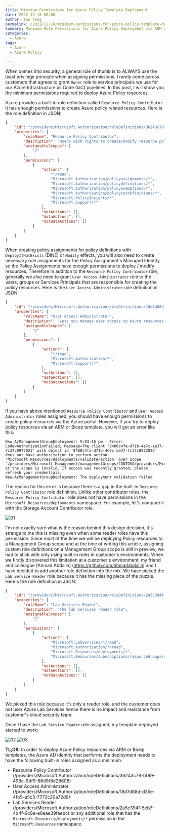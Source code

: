 ```yaml
---
title: Minimum Permissions for Azure Policy Template Deployment
date: 2022-12-18 00:00
author: Tao Yang
permalink: /2022/12/18/minimum-permissions-for-azure-policy-template-deployment/
summary: Minimum Role Permissions for Azure Policy Deployment via ARM or Bicep templates.
categories:
  - Azure
tags:
  - Azure
  - Azure Policy

---
```


When comes into security, a general rule of thumb is to ALWAYS use the least privilege principle when assigning permissions. I rarely come across customers that agrees to grant `Owner` role to service principals we use for our Azure Infrastructure as Code (IaC) pipelines. In this post, I will show you the minimum permissions required to deploy Azure Policy resources.

Azure provides a built-in role definition called `Resource Policy Contributor`. It has enough permissions to create Azure policy related resources. Here is the role definition in JSON:

```json
{
    "id": "/providers/Microsoft.Authorization/roleDefinitions/36243c78-bf99-498c-9df9-86d9f8d28608",
    "properties": {
        "roleName": "Resource Policy Contributor",
        "description": "Users with rights to create/modify resource policy, create support ticket and read resources/hierarchy.",
        "assignableScopes": [
            "/"
        ],
        "permissions": [
            {
                "actions": [
                    "*/read",
                    "Microsoft.Authorization/policyassignments/*",
                    "Microsoft.Authorization/policydefinitions/*",
                    "Microsoft.Authorization/policyexemptions/*",
                    "Microsoft.Authorization/policysetdefinitions/*",
                    "Microsoft.PolicyInsights/*",
                    "Microsoft.Support/*"
                ],
                "notActions": [],
                "dataActions": [],
                "notDataActions": []
            }
        ]
    }
}
```

When creating policy assignments for policy definitions with `DeployIfNotExists` (DINE) or `Modify` effects, you will also need to create necessary role assignments for the Policy Assignment's Managed Identity so the Policy Assignments have enough permissions to deploy / modify resources. Therefore in addition to the `Resource Policy Contributor` role, generally we also need to grant `User Access Administrator` role to the users, groups or Services Principals that are responsible for creating the policy resources. Here is the `User Access Administrator` role definition in JSON:

```json
{
    "id": "/providers/Microsoft.Authorization/roleDefinitions/18d7d88d-d35e-4fb5-a5c3-7773c20a72d9",
    "properties": {
        "roleName": "User Access Administrator",
        "description": "Lets you manage user access to Azure resources.",
        "assignableScopes": [
            "/"
        ],
        "permissions": [
            {
                "actions": [
                    "*/read",
                    "Microsoft.Authorization/*",
                    "Microsoft.Support/*"
                ],
                "notActions": [],
                "dataActions": [],
                "notDataActions": []
            }
        ]
    }
}
```

If you have above mentioned `Resource Policy Contributor` and `User Access Administrator` roles assigned, you should have enough permissions to create policy resources via the Azure portal. However, if you try to deploy policy resources via an ARM or Bicep template, you will get an error like this:

```text
New-AzManagementGroupDeployment: 5:03:16 pm - Error: Code=AuthorizationFailed; Message=The client '8480c4fa-d71b-4e7c-ae37-7c37c0972023' with object id '8480c4fa-d71b-4e7c-ae37-7c37c0972023' does not have authorization to perform action 'Microsoft.Resources/deployments/validate/action' over scope '/providers/Microsoft.Management/managementGroups/CONTOSO/providers/Microsoft.Resources/deployments/policyDef' or the scope is invalid. If access was recently granted, please refresh your credentials.
New-AzManagementGroupDeployment: The deployment validation failed
```

The reason for this error is because there is a gap in the built-in `Resource Policy Contributor` role definition. Unlike other contributor roles, the `Resource Policy Contributor` role does not have permissions in the `Microsoft.Resources/deployments` namespace. For example, let's compare it with the Storage Account Contributor role:

![01](../../../../assets/images/2022/12/policyPermissions01.jpg)

I'm not exactly sure what is the reason behind this design decision, it's strange to me this is missing even when some reader roles have this permission. Since most of the time we will be deploying Policy resources to a Management Group scope and at the time of writing this article, assigning custom role definitions on a Management Group scope is still in preview, we had to stick with only using built-in roles in customer's environments. When we firstly discovered this limitation at a customer's environment, my friend and colleague [Ahmad Abdalla] (https://github.com/ahmadabdalla) and I have decided to add another role definition into the mix. We have picked the `Lab Service Reader` role because it has the missing piece of the puzzle. Here's the role definition in JSON:

```json
{
    "id": "/providers/Microsoft.Authorization/roleDefinitions/2a5c394f-5eb7-4d4f-9c8e-e8eae39faebc",
    "properties": {
        "roleName": "Lab Services Reader",
        "description": "The lab services reader role",
        "assignableScopes": [
            "/"
        ],
        "permissions": [
            {
                "actions": [
                    "Microsoft.LabServices/*/read",
                    "Microsoft.Authorization/*/read",
                    "Microsoft.Resources/deployments/*",
                    "Microsoft.Resources/subscriptions/resourceGroups/read"
                ],
                "notActions": [],
                "dataActions": [],
                "notDataActions": []
            }
        ]
    }
}
```

We picked this role because it's only a reader role, and the customer does not user Azure Lab Services hence there is no impact and resistance from customer's cloud security team.

Once I have the `Lab Service Reader` role assigned, my template deployed started to work:

![02](../../../../assets/images/2022/12/policyPermissions02.jpg)
![03](../../../../assets/images/2022/12/policyPermissions03.jpg)

**TL;DR:**
In order to deploy Azure Policy resources via ARM or Bicep templates, the Azure AD identity that performs the deployment needs to have the following built-in roles assigned as a minimum:

- Resource Policy Contributor (/providers/Microsoft.Authorization/roleDefinitions/36243c78-bf99-498c-9df9-86d9f8d28608)
- User Access Administrator (/providers/Microsoft.Authorization/roleDefinitions/18d7d88d-d35e-4fb5-a5c3-7773c20a72d9)
- Lab Services Reader (/providers/Microsoft.Authorization/roleDefinitions/2a5c394f-5eb7-4d4f-9c8e-e8eae39faebc) or any additional role that has the `Microsoft.Resources/deployments/*` permission in the `Microsoft.Resources` namespace.
